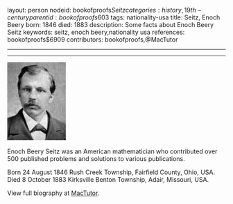 layout: person
nodeid: bookofproofs$Seitz
categories: history,19th-century
parentid: bookofproofs$603
tags: nationality-usa
title: Seitz, Enoch Beery
born: 1846
died: 1883
description: Some facts about Enoch Beery Seitz
keywords: seitz, enoch beery,nationality usa
references: bookofproofs$6909
contributors: bookofproofs,@MacTutor

---


---

![Seitz.jpg](https://github.com/bookofproofs/bookofproofs.github.io/blob/main/_sources/_assets/images/portraits/Seitz.jpg?raw=true)

Enoch Beery Seitz  was an American mathematician who contributed over 500 published problems and solutions to various publications.

Born 24 August 1846 Rush Creek Township, Fairfield County, Ohio, USA. Died 8 October 1883 Kirksville Benton Township, Adair, Missouri, USA.


View full biography at [MacTutor](https://mathshistory.st-andrews.ac.uk/Biographies/Seitz/).